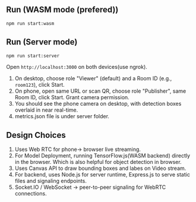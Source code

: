 
## Run (WASM mode (prefered))

```bash (preferred)
npm run start:wasm
```

## Run (Server mode)

```bash
npm run start:server
```

Open `http://localhost:3000` on both devices(use ngrok).

1. On desktop, choose role "Viewer" (default) and a Room ID (e.g., `room123`), click Start.
2. On phone, open same URL or scan QR, choose role "Publisher", same Room ID, click Start. Grant camera permission.
3. You should see the phone camera on desktop, with detection boxes overlaid in near real-time.
4. metrics.json file is under server folder.

## Design Choices
1. Uses Web RTC for phone-> browser live streaming.
2. For Model Deployment, running TensorFlow.js(WASM backend) directly in the browser. Which is also helpful for object detection in browser.
3. Uses Canvas API to draw bounding boxes and labes on Video stream.
4. For backend, uses Node.js for server runtime, Express.js to serve static files and signaling endpoints.
5. Socket.IO / WebSocket → peer-to-peer signaling for WebRTC connections.
